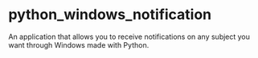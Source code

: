 # python_windows_notification
An application that allows you to receive notifications on any subject you want through Windows made with Python.
